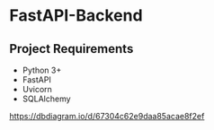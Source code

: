 # FastAPI-Backend

## Project Requirements

- Python 3+
- FastAPI
- Uvicorn
- SQLAlchemy

https://dbdiagram.io/d/67304c62e9daa85acae8f2ef
